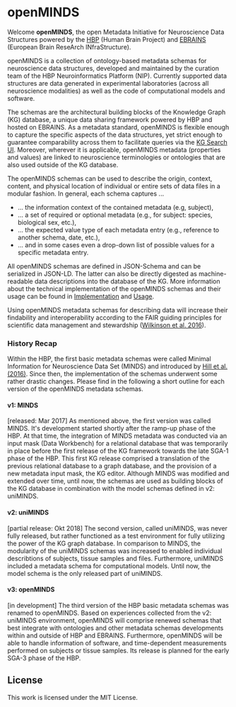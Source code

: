 # openMINDS
Welcome **openMINDS**, the open Metadata Initiative for Neuroscience Data Structures powered by the [HBP](https://www.humanbrainproject.eu/en/) (Human Brain Project) and [EBRAINS](https://ebrains.eu/) (European Brain ReseArch INfraStructure).

openMINDS is a collection of ontology-based metadata schemas for neuroscience data structures, developed and maintained by the curation team of the HBP Neuroinformatics Platform (NIP). Currently supported data structures are data generated in experimental laboratories (across all neuroscience modalities) as well as the code of computational models and software. 

The schemas are the architectural building blocks of the Knowledge Graph (KG) database, a unique data sharing framework powered by HBP and hosted on EBRAINS. As a metadata standard, openMINDS is flexible enough to capture the specific aspects of the data structures, yet strict enough to guarantee comparability across them to facilitate queries via the [KG Search UI](https://kg.ebrains.eu/search). Moreover, wherever it is applicable, openMINDS metadata (properties and values) are linked to neuroscience terminologies or ontologies that are also used outside of the KG database. 

The openMINDS schemas can be used to describe the origin, context, content, and physical location of individual or entire sets of data files in a modular fashion. In general, each schema captures ...
* ... the information context of the contained metadata (e.g, subject), 
* ... a set of required or optional metadata (e.g., for subject: species, biological sex, etc.), 
* ... the expected value type of each metadata entry (e.g., reference to another schema, date, etc.), 
* ... and in some cases even a drop-down list of possible values for a specific metadata entry.

All openMINDS schemas are defined in JSON-Schema and can be serialized in JSON-LD. The latter can also be directly digested as machine-readable data descriptions into the database of the KG. More information about the technical implementation of the openMINDS schemas and their usage can be found in [Implementation](https://github.com/HumanBrainProject/openMINDS/wiki/Implementation) and [Usage](https://github.com/HumanBrainProject/openMINDS/wiki/Usage).

Using openMINDS metadata schemas for describing data will increase their findability and interoperability according to the FAIR guiding principles for scientific data management and stewardship ([Wilkinson et al. 2016](https://doi.org/10.1038/sdata.2016.18)).

### History Recap
Within the HBP, the first basic metadata schemas were called Minimal Information for Neuroscience Data Set (MINDS) and introduced by [Hill et al. (2016)](https://doi.org/10.1038/nrn.2016.134). Since then, the implementation of the schemas underwent some rather drastic changes. Please find in the following a short outline for each version of the openMINDS metadata schemas.

#### v1: MINDS
[released: Mar 2017] As mentioned above, the first version was called MINDS. It's development started shortly after the ramp-up phase of the HBP. At that time, the integration of MINDS metadata was conducted via an input mask (Data Workbench) for a relational database that was temporarily in place before the first release of the KG framework towards the late SGA-1 phase of the HBP. This first KG release comprised a translation of the previous relational database to a graph database, and the provision of a new metadata input mask, the KG editor. Although MINDS was modified and extended over time, until now, the schemas are used as building blocks of the KG database in combination with the model schemas defined in v2: uniMINDS.

#### v2: uniMINDS
[partial release: Okt 2018] The second version, called uniMINDS, was never fully released, but rather functioned as a test environment for fully utilizing the power of the KG graph database. In comparison to MINDS, the modularity of the uniMINDS schemas was increased to enabled individual describtions of subjects, tissue samples and files. Furthermore, uniMINDS included a metadata schema for computational models. Until now, the model schema is the only released part of uniMINDS.

#### v3: openMINDS
[in development] The third version of the HBP basic metadata schemas was renamed to openMINDS. Based on experiences collected from the v2: uniMINDS environment, openMINDS will comprise renewed schemas that best integrate with ontologies and other metadata schemas developments within and outside of HBP and EBRAINS. Furthermore, openMINDS will be able to handle information of software, and time-dependent measurements performed on subjects or tissue samples. Its release is planned for the early SGA-3 phase of the HBP.

## License
This work is licensed under the MIT License.
